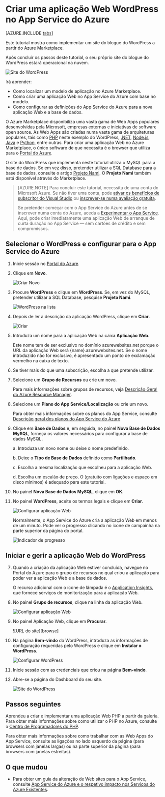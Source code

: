 <properties
    pageTitle="Criar uma aplicação Web WordPress no App Service do Azure | Microsoft Azure"
    description="Saiba como criar uma nova aplicação Web do Azure para um blogue do WordPress através do Portal do Azure."
    services="app-service\web"
    documentationCenter="php"
    authors="rmcmurray"
    manager="wpickett"
    editor=""/>

<tags
    ms.service="app-service-web"
    ms.workload="na"
    ms.tgt_pltfrm="na"
    ms.devlang="PHP"
    ms.topic="hero-article"
    ms.date="06/24/2016"
    ms.author="robmcm"/>

# Criar uma aplicação Web WordPress no App Service do Azure

[AZURE.INCLUDE [tabs](../../includes/app-service-web-get-started-nav-tabs.md)]

Este tutorial mostra como implementar um site do blogue do WordPress a partir do Azure Marketplace.

Após concluir os passos deste tutorial, o seu próprio site do blogue do WordPress estará operacional na nuvem.

![Site do WordPress](./media/web-sites-php-web-site-gallery/wpdashboard.png)

Irá aprender:

* Como localizar um modelo de aplicação no Azure Marketplace.
* Como criar uma aplicação Web no App Service do Azure com base no modelo.
* Como configurar as definições do App Service do Azure para a nova aplicação Web e a base de dados.

O Azure Marketplace disponibiliza uma vasta gama de Web Apps populares desenvolvidas pela Microsoft, empresas externas e iniciativas de software open source. As Web Apps são criadas numa vasta gama de arquiteturas populares, tais como [PHP](/develop/nodejs/) neste exemplo do WordPress, [.NET](/develop/net/), [Node.js](/develop/nodejs/), [Java](/develop/java/) e [Python](/develop/python/), entre outras. Para criar uma aplicação Web no Azure Marketplace, o único software de que necessita é o browser que utiliza para o [Portal do Azure](https://portal.azure.com/). 

O site do WordPress que implementa neste tutorial utiliza o MySQL para a base de dados. Se em vez disso, pretender utilizar a SQL Database para a base de dados, consulte o artigo [Projeto Nami](http://projectnami.org/). O **Projeto Nami** também está disponível através do Marketplace.

> [AZURE.NOTE]
> Para concluir este tutorial, necessita de uma conta do Microsoft Azure. Se não tiver uma conta, pode [ativar os benefícios de subscritor do Visual Studio](/pricing/member-offers/msdn-benefits-details/?WT.mc_id=A261C142F) ou [inscrever-se numa avaliação gratuita](/en-us/pricing/free-trial/?WT.mc_id=A261C142F).
>
> Se pretender começar com o App Service do Azure antes de se inscrever numa conta do Azure, aceda a [Experimentar o App Service](http://go.microsoft.com/fwlink/?LinkId=523751). Aqui, pode criar imediatamente uma aplicação Web de arranque de curta duração no App Service — sem cartões de crédito e sem compromissos.

## Selecionar o WordPress e configurar para o App Service do Azure

1. Inicie sessão no [Portal do Azure](https://portal.azure.com/).

2. Clique em **Novo**.
    
    ![Criar Novo][5]
    
3. Procure **WordPress** e clique em **WordPress**. Se, em vez do MySQL, pretender utilizar a SQL Database, pesquise **Projeto Nami**.

    ![WordPress na lista][7]
    
5. Depois de ler a descrição da aplicação WordPress, clique em **Criar**.

    ![Criar](./media/web-sites-php-web-site-gallery/create.png)

4. Introduza um nome para a aplicação Web na caixa **Aplicação Web**.

    Este nome tem de ser exclusivo no domínio azurewebsites.net porque o URL da aplicação Web será {name}.azurewebsites.net. Se o nome introduzido não for exclusivo, é apresentado um ponto de exclamação vermelho na caixa de texto.

8. Se tiver mais do que uma subscrição, escolha a que pretende utilizar. 

5. Selecione um **Grupo de Recursos** ou crie um novo.

    Para mais informações sobre grupos de recursos, veja [Descrição Geral do Azure Resource Manager](../resource-group-overview.md).

5. Selecione um **Plano do App Service/Localização** ou crie um novo.

    Para obter mais informações sobre os planos do App Service, consulte [Descrição geral dos planos do App Service do Azure](../azure-web-sites-web-hosting-plans-in-depth-overview.md) 

7. Clique em **Base de Dados** e, em seguida, no painel **Nova Base de Dados MySQL**, forneça os valores necessários para configurar a base de dados MySQL.

    a. Introduza um novo nome ou deixe o nome predefinido.

    b. Deixe o **Tipo de Base de Dados** definido como **Partilhado**.

    c. Escolha a mesma localização que escolheu para a aplicação Web.

    d. Escolha um escalão de preço. O (gratuito com ligações e espaço em disco mínimos) é adequado para este tutorial.

8. No painel **Nova Base de Dados MySQL**, clique em **OK**. 

8. No painel **WordPress**, aceite os termos legais e clique em **Criar**. 

    ![Configurar aplicação Web](./media/web-sites-php-web-site-gallery/configure.png)

    Normalmente, o App Service do Azure cria a aplicação Web em menos de um minuto. Pode ver o progresso clicando no ícone de campainha na parte superior da página do portal.

    ![Indicador de progresso](./media/web-sites-php-web-site-gallery/progress.png)

## Iniciar e gerir a aplicação Web do WordPress
    
7. Quando a criação da aplicação Web estiver concluída, navegue no Portal do Azure para o grupo de recursos no qual criou a aplicação para poder ver a aplicação Web e a base de dados.

    O recurso adicional com o ícone de lâmpada é o [Application Insights](/services/application-insights/), que fornece serviços de monitorização para a aplicação Web.

1. No painel **Grupo de recursos**, clique na linha da aplicação Web.

    ![Configurar aplicação Web](./media/web-sites-php-web-site-gallery/resourcegroup.png)

2. No painel Aplicação Web, clique em **Procurar**.

    ![URL do site][browse]

3. Na página **Bem-vindo** do WordPress, introduza as informações de configuração requeridas pelo WordPress e clique em **Instalar o WordPress**.

    ![Configurar WordPress](./media/web-sites-php-web-site-gallery/wpconfigure.png)

4. Inicie sessão com as credenciais que criou na página **Bem-vindo**.  

5. Abre-se a página do Dashboard do seu site.    

    ![Site do WordPress](./media/web-sites-php-web-site-gallery/wpdashboard.png)

## Passos seguintes

Aprendeu a criar e implementar uma aplicação Web PHP a partir da galeria. Para obter mais informações sobre como utilizar o PHP no Azure, consulte o [Centro de Programadores do PHP](/develop/php/).

Para obter mais informações sobre como trabalhar com as Web Apps do App Service, consulte as ligações no lado esquerdo da página (para browsers com janelas largas) ou na parte superior da página (para browsers com janelas estreitas). 

## O que mudou
* Para obter um guia da alteração de Web sites para o App Service, consulte [App Service do Azure e o respetivo impacto nos Serviços do Azure Existentes](http://go.microsoft.com/fwlink/?LinkId=529714).

[5]: ./media/web-sites-php-web-site-gallery/startmarketplace.png
[7]: ./media/web-sites-php-web-site-gallery/search-web-app.png
[procurar]: ./media/web-sites-php-web-site-gallery/browse-web.png



<!--HONumber=Aug16_HO1-->



